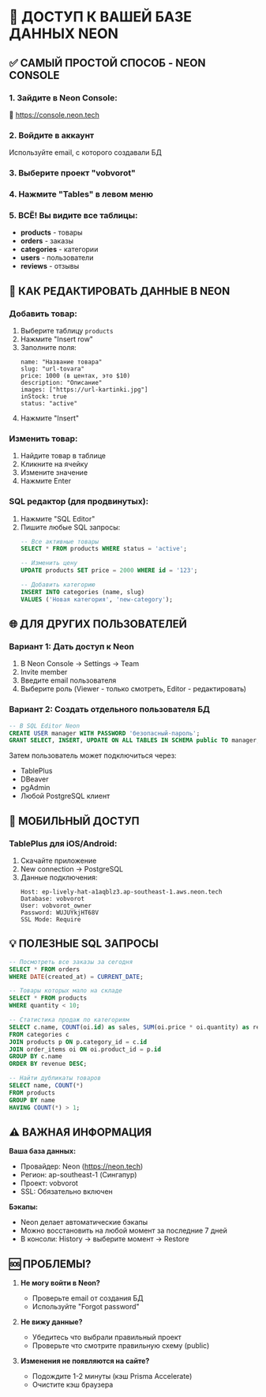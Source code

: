 # 🚀 ДОСТУП К ВАШЕЙ БАЗЕ ДАННЫХ NEON

## ✅ САМЫЙ ПРОСТОЙ СПОСОБ - NEON CONSOLE

### 1. Зайдите в Neon Console:
🔗 https://console.neon.tech

### 2. Войдите в аккаунт
Используйте email, с которого создавали БД

### 3. Выберите проект "vobvorot"

### 4. Нажмите "Tables" в левом меню

### 5. ВСЁ! Вы видите все таблицы:
- **products** - товары
- **orders** - заказы  
- **categories** - категории
- **users** - пользователи
- **reviews** - отзывы

## 📝 КАК РЕДАКТИРОВАТЬ ДАННЫЕ В NEON

### Добавить товар:
1. Выберите таблицу `products`
2. Нажмите "Insert row"
3. Заполните поля:
   ```
   name: "Название товара"
   slug: "url-tovara"
   price: 1000 (в центах, это $10)
   description: "Описание"
   images: ["https://url-kartinki.jpg"]
   inStock: true
   status: "active"
   ```
4. Нажмите "Insert"

### Изменить товар:
1. Найдите товар в таблице
2. Кликните на ячейку
3. Измените значение
4. Нажмите Enter

### SQL редактор (для продвинутых):
1. Нажмите "SQL Editor" 
2. Пишите любые SQL запросы:
   ```sql
   -- Все активные товары
   SELECT * FROM products WHERE status = 'active';
   
   -- Изменить цену
   UPDATE products SET price = 2000 WHERE id = '123';
   
   -- Добавить категорию
   INSERT INTO categories (name, slug) 
   VALUES ('Новая категория', 'new-category');
   ```

## 🌐 ДЛЯ ДРУГИХ ПОЛЬЗОВАТЕЛЕЙ

### Вариант 1: Дать доступ к Neon
1. В Neon Console → Settings → Team
2. Invite member
3. Введите email пользователя
4. Выберите роль (Viewer - только смотреть, Editor - редактировать)

### Вариант 2: Создать отдельного пользователя БД
```sql
-- В SQL Editor Neon
CREATE USER manager WITH PASSWORD 'безопасный-пароль';
GRANT SELECT, INSERT, UPDATE ON ALL TABLES IN SCHEMA public TO manager;
```

Затем пользователь может подключиться через:
- TablePlus
- DBeaver  
- pgAdmin
- Любой PostgreSQL клиент

## 📱 МОБИЛЬНЫЙ ДОСТУП

### TablePlus для iOS/Android:
1. Скачайте приложение
2. New connection → PostgreSQL
3. Данные подключения:
   ```
   Host: ep-lively-hat-a1aqblz3.ap-southeast-1.aws.neon.tech
   Database: vobvorot
   User: vobvorot_owner
   Password: WUJUYkjHT68V
   SSL Mode: Require
   ```

## 💡 ПОЛЕЗНЫЕ SQL ЗАПРОСЫ

```sql
-- Посмотреть все заказы за сегодня
SELECT * FROM orders 
WHERE DATE(created_at) = CURRENT_DATE;

-- Товары которых мало на складе
SELECT * FROM products 
WHERE quantity < 10;

-- Статистика продаж по категориям
SELECT c.name, COUNT(oi.id) as sales, SUM(oi.price * oi.quantity) as revenue
FROM categories c
JOIN products p ON p.category_id = c.id
JOIN order_items oi ON oi.product_id = p.id
GROUP BY c.name
ORDER BY revenue DESC;

-- Найти дубликаты товаров
SELECT name, COUNT(*) 
FROM products 
GROUP BY name 
HAVING COUNT(*) > 1;
```

## ⚠️ ВАЖНАЯ ИНФОРМАЦИЯ

**Ваша база данных:**
- Провайдер: Neon (https://neon.tech)
- Регион: ap-southeast-1 (Сингапур)
- Проект: vobvorot
- SSL: Обязательно включен

**Бэкапы:**
- Neon делает автоматические бэкапы
- Можно восстановить на любой момент за последние 7 дней
- В консоли: History → выберите момент → Restore

## 🆘 ПРОБЛЕМЫ?

1. **Не могу войти в Neon?**
   - Проверьте email от создания БД
   - Используйте "Forgot password"

2. **Не вижу данные?**
   - Убедитесь что выбрали правильный проект
   - Проверьте что смотрите правильную схему (public)

3. **Изменения не появляются на сайте?**
   - Подождите 1-2 минуты (кэш Prisma Accelerate)
   - Очистите кэш браузера